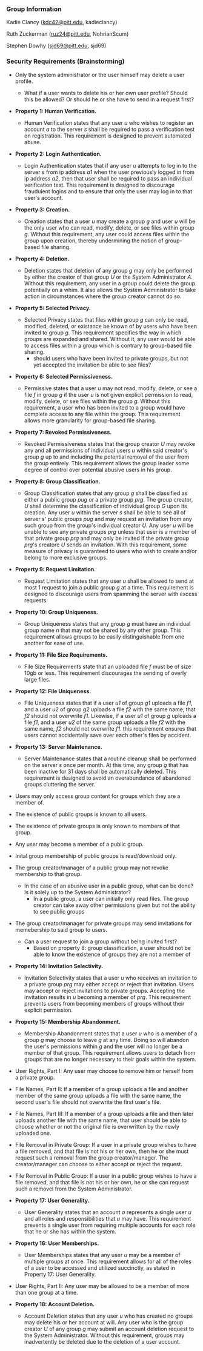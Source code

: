 ### Group Information
Kadie Clancy (kdc42@pitt.edu, kadieclancy)

Ruth Zuckerman (ruz24@pitt.edu, NohrianScum)

Stephen Dowhy (sjd69@pitt.edu, sjd69)

### Security Requirements (Brainstorming) 
* Only the system administrator or the user himself may delete a user profile.
    * What if a user wants to delete his or her own user profile? Should this be allowed? Or should he or she have to send in a request first?
* **Property 1: Human Verification.**
	* Human Verification states that any user *u* who wishes to register an account *a* to the server *s* shall be required to pass a verification test on registration. This requirement is designed to prevent automated abuse.
* **Property 2: Login Authentication.**
	* Login Authentication states that if any user *u* attempts to log in to the server *s* from ip address *a1* when the user previously logged in from ip address *a2*, then that user shall be required to pass an individual verification test. This requirement is designed to discourage fraudulent logins and to ensure that only the user may log in to that user's account.
* **Property 3: Creation.**
	* Creation states that a user *u* may create a group *g* and user *u* will be the only user who can read, modify, delete, or see files within group *g*. Without this requirement, any user could access files within the group upon creation, thereby undermining the notion of group-based file sharing.
* **Property 4: Deletion.**
	* Deletion states that deletion of any group *g* may only be performed by either the creator of that group *U* or the System Administrator *A*. Without this requirement, any user in a group could delete the group potentially on a whim. It also allows the System Administrator to take action in circumstances where the group creator cannot do so.
* **Property 5: Selected Privacy.**
	* Selected Privacy states that files within group *g* can only be read, modified, deleted, or existance be known of by users who have been invited to group *g*. This requirement specifies the way in which groups are expanded and shared. Without it, any user would be able to access files within a group which is contrary to group-based file sharing.
		* should users who have been invited to private groups, but not yet accepted the invitation be able to see files?
* **Property 6: Selected Permissiveness.**
	* Permissive states that a user *u* may not read, modify, delete, or see a file *f* in group *g* if the user *u* is not given explicit permission to read, modify, delete, or see files within the group *g*. Without this requirement, a user who has been invited to a group would have complete access to any file within the group. This requirement allows more granularity for group-based file sharing.
* **Property 7: Revoked Permissiveness.**
	* Revoked Permissiveness states that the group creator *U* may revoke any and all permissions of individual users *u* within said creator's group *g* up to and including the potential removal of the user from the group entirely. This requirement allows the group leader some degree of control over potential abusive users in his group. 
* **Property 8: Group Classification.**
	* Group Classification states that any group *g* shall be classified as either a public group *pug* or a private group *prg*. The group creator, *U* shall determine the classification of individual group *G* upon its creation.  Any user *u* within the server *s* shall be able to see all of server *s*' public groups *pug* and may request an invitation from any such group from the group's individual creator *U*. Any user *u* will be unable to see any private groups *prg* unless that user is a member of that private group *prg* and may only be invited if the private group *prg*'s creatore *U* sends an invitation. With this requirement, some measure of privacy is guaranteed to users who wish to create and/or belong to more exclusive groups.
* **Property 9: Request Limitation.**
	* Request Limitation states that any user *u* shall be allowed to send at most 1 request to join a public group *g* at a time. This requirement is designed to discourage users from spamming the server with excess requests.
* **Property 10: Group Uniqueness.**
	* Group Uniqueness states that any group *g* must have an individual group name *n* that may not be shared by any other group. This requirement allows groups to be easily distinguishable from one another for ease of use.
* **Property 11: File Size Requirements.**
	* File Size Requirements state that an uploaded file *f* must be of size 10gb or less. This requirement discourages the sending of overly large files. 
* **Property 12: File Uniqueness.**
	* File Uniqueness states that if a user *u1* of group *g1* uploads a file *f1*, and a user *u2* of group *g2* uploads a file *f2* with the same name, that *f2* should not overwrite *f1*. Likewise, if a user *u1* of group *g* uploads a file *f1*, and a user *u2* of the same group uploads a file *f2* with the same name, *f2* should not overwrite *f1*. this requirement ensures that users cannot accidentally save over each other's files by accident.
* **Property 13: Server Maintenance.**
	* Server Maintenance states that a routine cleanup shall be performed on the server *s* once per month. At this time, any group *g* that has been inactive for 31 days shall be automatically deleted. This requirement is designed to avoid an overabundance of abandoned groups cluttering the server. 

* Users may only access group content for groups which they are a member of.
* The existence of public groups is known to all users.
* The existence of private groups is only known to members of that group.
* Any user may become a member of a public group.
* Inital group membership of public groups is read/download only.
* The group creator/manager of a public group may not revoke membership to that group.
    * In the case of an abusive user in a public group, what can be done? Is it solely up to the System Administrator?
    	* In a public group, a user can initially only read files. The group creator can take away other permissions given but not the ability to see public groups
* The group creator/manager for private groups may send invitations for memebership to said group to users.
    * Can a user request to join a group without being invited first?
    	* Based on property 8: group classification, a user should not be able to know the existence of groups they are not a member of
* **Property 14: Invitation Selectivity.**
	* Invitation Selectivity states that a user *u* who receives an invitation to a private group *prg* may either accept or reject that invitation. Users may accept or reject invitations to private groups. Accepting the invitation results in *u* becoming a member of *prg*. This requirement prevents users from becoming members of groups without their explicit permission.
* **Property 15: Membership Abandonment.**
	* Membership Abandonment states that a user *u* who is a member of a group *g* may choose to leave *g* at any time. Doing so will abandon the user's permissions within *g* and the user will no longer be a member of that group. This requirement allows users to detach from groups that are no longer necessary to their goals within the system.
* User Rights, Part I: Any user may choose to remove him or herself from a private group.
 
* File Names, Part II: If a member of a group uploads a file and another member of the same group uploads a file with the same name, the second user's file should not overwrite the first user's file.
* File Names, Part III: If a member of a group uploads a file and then later uploads another file with the same name, that user should be able to choose whether or not the original file is overwritten by the newly uploaded one.
* File Removal in Private Group: If a user in a private group wishes to have a file removed, and that file is not his or her own, then he or she must request such a removal from the group creator/manager. The creator/manager can choose to either accept or reject the request.
* File Removal in Public Group: If a user in a public group wishes to have a file removed, and that file is not his or her own, he or she can request such a removel from the System Administrator. 

* **Property 17: User Generality.**
	* User Generality states that an account *a* represents a single user *u* and all roles and responsibilities that *u* may have. This requirement prevents a single user from requiring multiple accounts for each role that he or she has within the system.
* **Property 16: User Memberships.**
	* User Memberships states that any user *u* may be a member of multiple groups at once. This requirement allows for all of the roles of a user to be accessed and utilized succinctly, as stated in Property 17: User Generality. 
* User Rights, Part II: Any user may be allowed to be a member of more than one group at a time.
* **Property 18: Account Deletion.**
	* Account Deletion states that any user *u* who has created no groups may delete his or her account at will. Any user who is the group creator *U* of any group *g* may submit an account deletion request to the System Administrator. Without this requirement, groups may inadvertently be deleted due to the deletion of a user account.